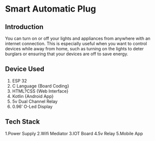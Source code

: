 # Smart Automatic Plug
## Introduction
You can turn on or off your lights and
appliances from anywhere with an
internet connection. This is especially
useful when you want to control devices
while away from home, such as turning
on the lights to deter burglars or ensuring
that your devices are off to save energy.
## Device Used
1. ESP 32
2. C Language {Board Coding}
3. HTML?CSS {Web Interface}
4. Kotlin {Android App}
5. 5v Dual Channel Relay
6. 0.96’ O-Led Display
## Tech Stack
 1.Power Supply
 2.Wifi Mediator
 3.IOT Board
 4.5v Relay
 5.Mobile App